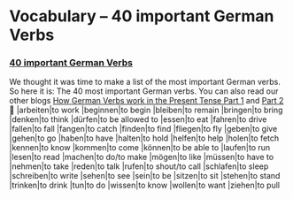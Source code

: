 # Vocabulary – 40 important German Verbs

### [](http://www.jabbalab.com/blog/wp-content/uploads/2010/11/Verbs.png)[40 important German Verbs](http://www.jabbalab.com/blog/wp-content/uploads/2010/11/Verbs.png)

We thought it was time to make a list of the most important German verbs. So here it is: The 40 most important German verbs. You can also read our other blogs [How German Verbs work in the Present Tense Part 1](../880/how-german-verbs-work-in-the-present-tense-part-1.html) and [Part 2](../924/how-german-verbs-work-in-the-present-tense-part-2.html) 🙂
|arbeiten|to work
|beginnen|to begin
|bleiben|to remain
|bringen|to bring
|denken|to think
|dürfen|to be allowed to
|essen|to eat
|fahren|to drive
|fallen|to fall
|fangen|to catch
|finden|to find
|fliegen|to fly
|geben|to give
|gehen|to go
|haben|to have
|halten|to hold
|helfen|to help
|holen|to fetch
|kennen|to know
|kommen|to come
|können|to be able to
|laufen|to run
|lesen|to read
|machen|to do/to make
|mögen|to like
|müssen|to have to
|nehmen|to take
|reden|to talk
|rufen|to shout/to call
|schlafen|to sleep
|schreiben|to write
|sehen|to see
|sein|to be
|sitzen|to sit
|stehen|to stand
|trinken|to drink
|tun|to do
|wissen|to know
|wollen|to want
|ziehen|to pull
